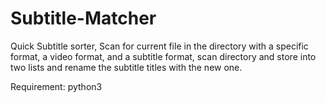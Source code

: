 # Subtitle-Matcher
Quick Subtitle sorter, Scan for current file in the directory with a specific format, a video format, and a subtitle format, scan directory and store into two lists and rename the subtitle titles with the new one.

Requirement: python3
